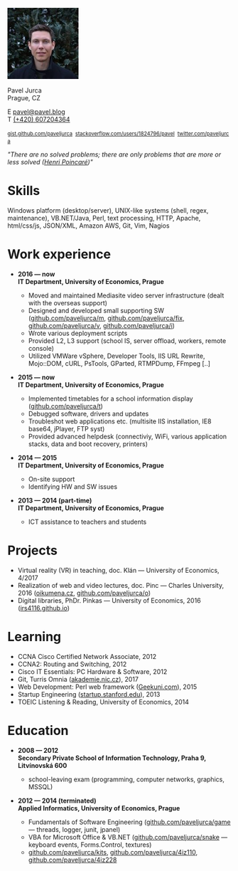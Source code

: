 <!---
media="print"
.markdown-body h1 {font-size: 1.3em;}

Technical Support Engineer


Oplanská 1862  
19016&nbsp;&nbsp;Praha 9
-->

![foto](pavel.jpg)

Pavel Jurca  
Prague, CZ

E [pavel@pavel.blog](mailto:pavel@pavel.blog)  
T [(+420) 607204364](tel:00420607204364)

<small>[gist.github.com/paveljurca](https://gist.github.com/paveljurca/public)&nbsp;&nbsp;[stackoverflow.com/users/1824796/pavel](https://stackoverflow.com/users/1824796/pavel?tab=activity)&nbsp;&nbsp;[twitter.com/paveljurca](https://twitter.com/intent/user?screen_name=paveljurca)</small>

*"There are no solved problems; there are only problems that are more or less solved ([Henri Poincaré](https://en.wikipedia.org/wiki/Henri_Poincar%C3%A9#Free_will))"*

# Skills

Windows platform (desktop/server), UNIX-like systems (shell, regex, maintenance), VB.NET/Java, Perl, text processing, HTTP, Apache, html/css/js, JSON/XML, Amazon AWS, Git, Vim, Nagios

# Work experience

* __2016 — now  
IT Department, University of Economics, Prague__
  * Moved and maintained Mediasite video server infrastructure (dealt with the overseas support)
  * Designed and developed small supporting SW ([github.com/paveljurca/m](https://github.com/paveljurca/m), [github.com/paveljurca/fix](https://github.com/paveljurca/fix), [github.com/paveljurca/v](https://github.com/paveljurca/v), [github.com/paveljurca/i](https://github.com/paveljurca/i))
  * Wrote various deployment scripts
  * Provided L2, L3 support (school IS, server offload, workers, remote console)
  * Utilized VMWare vSphere, Developer Tools, IIS URL Rewrite, Mojo::DOM, cURL, PsTools, GParted, RTMPDump, FFmpeg [..]

* __2015 — now  
IT Department, University of Economics, Prague__
  * Implemented timetables for a school information display ([github.com/paveljurca/t](https://github.com/paveljurca/t))
  * Debugged software, drivers and updates
  * Troubleshot web applications etc. (multisite IIS installation, IE8 base64, jPlayer, FTP syst)
  * Provided advanced helpdesk (connectiviy, WiFi, various application stacks, data and boot recovery, printers)

* __2014 — 2015  
IT Department, University of Economics, Prague__
  * On-site support
  * Identifying HW and SW issues

* __2013 — 2014 (part-time)  
IT Department, University of Economics, Prague__
  * ICT assistance to teachers and students

# Projects

* Virtual reality (VR) in teaching, doc. Klán — University of Economics, 4/2017
* Realization of web and video lectures, doc. Pinc — Charles University, 2016 ([oikumena.cz](http://oikumena.cz), [github.com/paveljurca/o](https://github.com/paveljurca/o))
* Digital libraries, PhDr. Pinkas — University of Economics, 2016 ([irs4116.github.io](https://irs4116.github.io))

# Learning

* CCNA Cisco Certified Network Associate, 2012
* CCNA2: Routing and Switching, 2012
* Cisco IT Essentials: PC Hardware & Software, 2012
* Git, Turris Omnia ([akademie.nic.cz](https://akademie.nic.cz/)), 2017
* Web Development: Perl web framework ([Geekuni.com](https://geekuni.com/course/perl-web)), 2015
* Startup Engineering ([startup.stanford.edu](http://startup.stanford.edu/)), 2013
* TOEIC Listening & Reading, University of Economics, 2014

# Education

* __2008 — 2012  
Secondary Private School of Information Technology, Praha 9, Litvínovská 600__
  * school-leaving exam (programming, computer networks, graphics, MSSQL)

* __2012 — 2014 (terminated)  
Applied Informatics, University of Economics, Prague__
  * Fundamentals of Software Engineering ([github.com/paveljurca/game](https://github.com/paveljurca/game) — threads, logger, junit, jpanel)
  * VBA for Microsoft Office & VB.NET ([github.com/paveljurca/snake](https://github.com/paveljurca/snake) — keyboard events, Forms.Control, textures)
  * [github.com/paveljurca/kits](https://github.com/paveljurca/kits), [github.com/paveljurca/4iz110](https://github.com/paveljurca/4iz110), [github.com/paveljurca/4iz228](https://github.com/paveljurca/4iz228)
